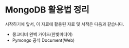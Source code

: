 # MongoDB 활용법 정리

시작하기에 앞서, 이 자료에 활용된 자료 및 서적은 다음과 같습니다.

- 몽고디비 완벽 가이드(한빛미디어)
- Pymongo 공식 Document(Web)

